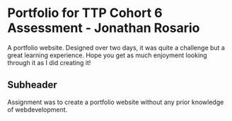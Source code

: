 # Portfolio for TTP Cohort 6 Assessment - Jonathan Rosario

A portfolio website. Designed over two days, it was quite a challenge but a great learning experience. Hope you get as much enjoyment looking through it as I did creating it! 

## Subheader

Assignment was to create a portfolio website without any prior knowledge of webdevelopment.

